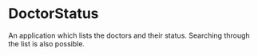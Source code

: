 # DoctorStatus

An application which lists the doctors and their status. Searching through the list is also possible.

